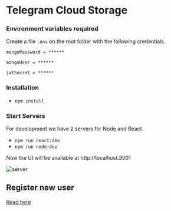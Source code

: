 # Telegram Cloud Storage

### Environment variables required

Create a file `.env` on the root folder with the following credentials.

`mongoPassword = ******`

`mongoUser = ******`

`jwtSecret = ******`

### Installation

- `npm install`

### Start Servers

For development we have 2 servers for Node and React.

- `npm run react:dev`
- `npm run node:dev`

Now the UI will be available at http://localhost:3001

![server](./ui/public/ss/ss-home.png)

## Register new user

[Read here](https://github.com/ebinxavier/telegramCloudStorage/blob/main/ui/public/help/help.md)
